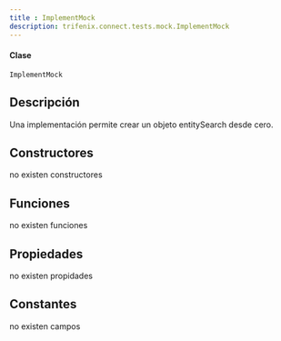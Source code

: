```yaml
---
title : ImplementMock
description: trifenix.connect.tests.mock.ImplementMock
---
```




<CodeBlock slots = 'heading, code' repeat = '1' languages = 'C#' />

#### Clase
```
ImplementMock
```

## Descripción
Una implementación permite crear un objeto entitySearch desde cero.
## Constructores

no existen constructores


## Funciones

no existen funciones

## Propiedades

no existen propidades

## Constantes
no existen campos


